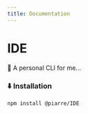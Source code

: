 ```yaml
---
title: Documentation
---
```


# IDE

🚀 A personal CLI for me...

### ⬇️ Installation

```bash
npm install @piarre/IDE
```